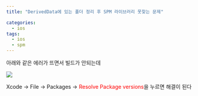```yaml
---
title: "DerivedData에 있는 폴더 정리 후 SPM 라이브러리 못찾는 문제"

categories:
  - ios
tags:
  - ios
  - spm
---
```


아래와 같은 에러가 뜨면서 빌드가 안되는데

<img src ="https://user-images.githubusercontent.com/78908490/197396461-f950363b-b4dc-4cfb-b5ad-d66bca6187b7.png">

Xcode -> File -> Packages -> <span style="color: red">Resolve Package versions</span>을 누르면 해결이 된다
